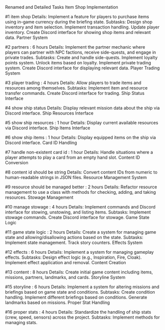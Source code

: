 Renamed and Detailed Tasks
Item Shop Implementation

 #1 item shop
Details: Implement a feature for players to purchase items using in-game currency during the briefing state.
Subtasks:
Design shop inventory and item selection.
Implement transaction handling.
Update player inventory.
Create Discord interface for showing shop items and relevant data.
Partner System

 #2 partners : 6 hours
Details: Implement the partner mechanic where players can partner with NPC factions, receive side-quests, and engage in private trades.
Subtasks:
Create and handle side-quests.
Implement loyalty points system.
Unlock items based on loyalty.
Implement private trading system.
Create Discord interface for displaying relevant data.
Player Trading System

 #3 player trading : 4 hours
Details: Allow players to trade items and resources among themselves.
Subtasks:
Implement item and resource transfer commands.
Create Discord interface for trading.
Ship Status Interface

 #4 show ship status
Details: Display relevant mission data about the ship via Discord interface.
Ship Resources Interface

 #5 show ship resources : 1 hour
Details: Display current available resources via Discord interface.
Ship Items Interface

 #6 show ship items : 1 hour
Details: Display equipped items on the ship via Discord interface.
Card ID Handling

 #7 handle non-existent card id : 1 hour
Details: Handle situations where a player attempts to play a card from an empty hand slot.
Content ID Conversion

 #8 content id should be string
Details: Convert content IDs from numeric to human-readable strings in JSON files.
Resource Management System

 #9 resource should be managed better : 2 hours
Details: Refactor resource management to use a class with methods for checking, adding, and taking resources.
Stowage Management

 #10 manage stowage : 4 hours
Details: Implement commands and Discord interface for stowing, unstowing, and listing items.
Subtasks:
Implement stowage commands.
Create Discord interface for stowage.
Game State Logic

 #11 game state logic : 2 hours
Details: Create a system for managing game state and allowing/disallowing actions based on the state.
Subtasks:
Implement state management.
Track story counters.
Effects System

 #12 effects : 6 hours
Details: Implement a system for managing gameplay effects.
Subtasks:
Design effect logic (e.g., Inspiration, Fire, Cloak).
Implement effect application and removal.
Content Creation

 #13 content : 8 hours
Details: Create initial game content including items, missions, partners, landmarks, and cards.
Storyline System

 #15 storyline : 6 hours
Details: Implement a system for altering missions and briefings based on game state and conditions.
Subtasks:
Create condition handling.
Implement different briefings based on conditions.
Generate landmarks based on missions.
Proper Stat Handling

 #16 proper stats : 4 hours
Details: Standardize the handling of ship stats (crew, speed, sensors) across the project.
Subtasks:
Implement methods for managing stats.